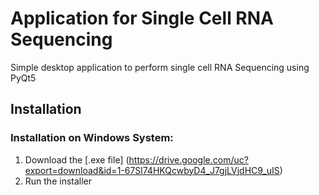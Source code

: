 # Application for Single Cell RNA Sequencing

Simple desktop application to perform single cell RNA Sequencing using PyQt5

## Installation
### Installation on Windows System:
1. Download the [.exe file] (https://drive.google.com/uc?export=download&id=1-67Sl74HKQcwbyD4_J7gjLVjdHC9_uIS)
2. Run the installer
